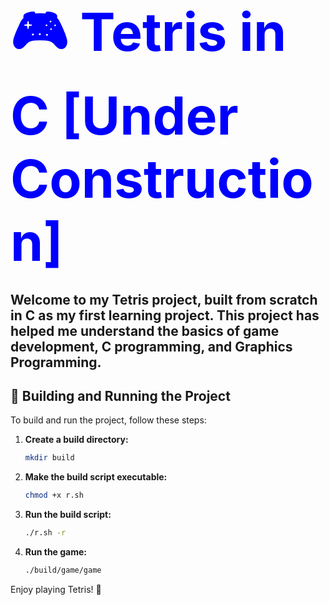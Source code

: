 # <span style="color: blue; font-size: 3em;">🎮 Tetris in C [Under Construction]</span>

Welcome to my Tetris project, built from scratch in C as my first learning project. This project has helped me understand the basics of game development, C programming, and Graphics Programming.
---

## 🔧 Building and Running the Project

To build and run the project, follow these steps:

1. **Create a build directory:**

    ```sh
    mkdir build
    ```

2. **Make the build script executable:**

    ```sh
    chmod +x r.sh
    ```

3. **Run the build script:**

    ```sh
    ./r.sh -r
    ```

4. **Run the game:**

    ```sh
    ./build/game/game
    ```

Enjoy playing Tetris! 🎉

